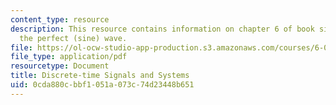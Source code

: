 ```yaml
---
content_type: resource
description: This resource contains information on chapter 6 of book signals and systems;
  the perfect (sine) wave.
file: https://ol-ocw-studio-app-production.s3.amazonaws.com/courses/6-003-signals-and-systems-fall-2011/0cda880cbbf1051a073c74d23448b651_MIT6_003F11_chap6.pdf
file_type: application/pdf
resourcetype: Document
title: Discrete-time Signals and Systems
uid: 0cda880c-bbf1-051a-073c-74d23448b651
---
```


